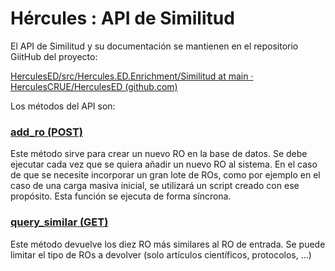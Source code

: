 # Hércules : API de Similitud



El API de Similitud y su documentación se mantienen en el repositorio GiitHub del proyecto:

[HerculesED/src/Hercules.ED.Enrichment/Similitud at main · HerculesCRUE/HerculesED (github.com)](https://github.com/HerculesCRUE/HerculesED/tree/main/src/Hercules.ED.Enrichment/Similitud "https://github.com/HerculesCRUE/HerculesED/tree/main/src/Hercules.ED.Enrichment/Similitud")

Los métodos del API son:

### [add\_ro (POST)](https://github.com/HerculesCRUE/HerculesED/tree/main/src/Hercules.ED.Enrichment/Similitud#add_ro-post "https://github.com/HerculesCRUE/HerculesED/tree/main/src/Hercules.ED.Enrichment/Similitud#add_ro-post")

Este método sirve para crear un nuevo RO en la base de datos. Se debe ejecutar cada vez que se quiera añadir un nuevo RO al sistema. En el caso de que se necesite incorporar un gran lote de ROs, como por ejemplo en el caso de una carga masiva inicial, se utilizará un script creado con ese propósito. Esta función se ejecuta de forma síncrona.

### [query\_similar (GET)](https://github.com/HerculesCRUE/HerculesED/tree/main/src/Hercules.ED.Enrichment/Similitud#query_similar-get "https://github.com/HerculesCRUE/HerculesED/tree/main/src/Hercules.ED.Enrichment/Similitud#query_similar-get")

Este método devuelve los diez RO más similares al RO de entrada. Se puede limitar el tipo de ROs a devolver (solo artículos científicos, protocolos, …)




